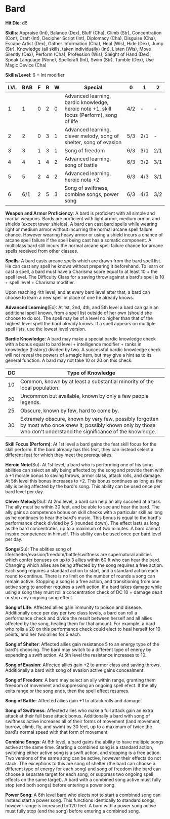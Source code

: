 # Bard

**Hit Die**: d6

**Skills**: Appraise (Int), Balance (Dex), Bluff (Cha), Climb (Str), Concentration (Con), Craft (Int), Decipher Script (Int), Diplomacy (Cha), Disguise (Cha), Escape Artist (Dex), Gather Information (Cha), Heal (Wis), Hide (Dex), Jump (Str), Knowledge (all skills, taken individually) (Int), Listen (Wis), Move Silently (Dex), Perform (Cha), Profession (Wis), Sleight of Hand (Dex), Speak Language (None), Spellcraft (Int), Swim (Str), Tumble (Dex), Use Magic Device (Cha)

**Skills/Level**: 6 + Int modifier

LVL | BAB | F | R | W | Special | 0 | 1 | 2
--- | --- | - | - | - | ------- | - | - | -
1   | 1   | 0 | 2 | 0 | Advanced learning, bardic knowledge, heroic note +1, skill focus (Perform), song of life | 4/2 |  -  |  -  
2   | 2   | 0 | 3 | 1 | Advanced learning, clever melody, song of shelter, song of evasion | 5/3 | 2/1 |  -  
3   | 3   | 1 | 3 | 1 | Song of freedom | 6/3 | 3/1 | 2/1
4   | 4   | 1 | 4 | 2 | Advanced learning, song of battle | 6/3 | 3/2 | 3/1
5   | 5   | 2 | 4 | 2 | Advanced learning, heroic note +2 | 6/3 | 4/3 | 3/1
6   | 6/1 | 2 | 5 | 3 | Song of swiftness, combine songs, power song | 6/3 | 4/3 | 3/2

**Weapon and Armor Proficiency**: A bard is proficient with all simple and martial weapons. Bards are proficient with light armor, medium armor, and shields (except tower shields). A bard can cast bard spells while wearing light or medium armor without incurring the normal arcane spell failure chance. However wearing heavy armor or using a shield incurs a chance of arcane spell failure if the spell being cast has a somatic component. A multiclass bard still incurs the normal arcane spell failure chance for arcane spells received from other classes.

**Spells**: A bard casts arcane spells which are drawn from the bard spell list. He can cast any spell he knows without preparing it beforehand. To learn or cast a spell, a bard must have a Charisma score equal to at least 10 + the spell level. The Difficulty Class for a saving throw against a bard's spell is 10 + spell level + Charisma modifier.

Upon reaching 4th level, and at every bard level after that, a bard can choose to learn a new spell in place of one he already knows. 

**Advanced Learning**(Ex): At 1st, 2nd, 4th, and 5th level a bard can gain an additional spell known, from a spell list outside of her own (should she choose to do so). The spell may be of a level no higher than that of the highest level spell the bard already knows. If a spell appears on multiple spell lists, use the lowest level version.

**Bardic Knowledge**: A bard may make a special bardic knowledge check with a bonus equal to bard level + intelligence modifier + ranks in knowledge (history) divided by two. A successful bardic knowledge check will not reveal the powers of a magic item, but may give a hint as to its general function. A bard may not take 10 or 20 on this check.

DC | Type of Knowledge
-- | -----------------
10 | Common, known by at least a substantial minority of the local population.
20 | Uncommon but available, known by only a few people legends.
25 | Obscure, known by few, hard to come by.
30 | Extremely obscure, known by very few, possibly forgotten by most who once knew it, possibly known only by those who don't understand the significance of the knowledge.

**Skill Focus (Perform)**: At 1st level a bard gains the feat skill focus for the skill perform. If the bard already has this feat, they can instead select a different feat for which they meet the prerequisites.

**Heroic Note**(Su): At 1st level, a bard who is performing one of his song abilities can select an ally being affected by the song and provide them with a +1 morale bonus to saving throws, armor class, attack rolls, and damage. At 5th level this bonus increases to +2. This bonus continues as long as the ally is being affected by the bard's song. This ability can be used once per bard level per day.

**Clever Melody**(Su): At 2nd level, a bard can help an ally succeed at a task. The ally must be within 30 feet, and be able to see and hear the bard. The ally gains a competence bonus on skill checks with a particular skill as long as he continues to hear the bard's music. This bonus is equal to the bard's performance check divided by 5 (rounded down). The effect lasts as long as the bard concentrates, up to a maximum of two minutes. A bard cannot inspire competence in himself. This ability can be used once per bard level per day.

**Songs**(Su): The ablities song of life/shelter/evasion/freedom/battle/swiftness are supernatural abilities which confer bonuses on up to 3 allies within 60 ft who can hear the bard. Changing which allies are being affected by the song requires a free action. Each song requires a standard action to start, and a standard action each round to continue. There is no limit on the number of rounds a song can remain active. Stopping a song is a free action, and transitioning from one active song to another requires a swift action. If a bard takes damage while using a song they must roll a concentration check of DC 10 + damage dealt or stop any ongoing song effect.

**Song of Life**: Affected allies gain immunity to poison and disease. Additionally once per day per two class levels, a bard can roll a performance check and divide the result between herself and all allies affected by the song, healing them for that amount. For example, a bard who rolls a 20 on this performance check could elect to heal herself for 10 points, and her two allies for 5 each.

**Song of Shelter**: Affected allies gain resistance 5 to an energy type of the bard's choosing. The bard may switch to a different type of energy by expending a swift action. At 5th level the resistance increases to 10.

**Song of Evasion**: Affected allies gain +2 to armor class and saving throws. Additionally a bard with song of evasion active gains concealment.

**Song of Freedom**: A bard may select an ally within range, granting them freedom of movement and suppressing an ongoing spell efect. If the ally exits range or the song ends, then the spell effect resumes.

**Song of Battle**: Affected allies gain +1 to attack rolls and damage.

**Song of Swiftness**: Affected allies who make a full attack gain an extra attack at their full base attack bonus. Additionally a bard with song of swiftness active increases all of their forms of movement (land movement, burrow, climb, fly, and swim) by 30 feet, up to a maximum of twice the bard's normal speed with that form of movement.

**Combine Songs**: At 6th level, a bard gains the ability to have multiple songs active at the same time. Starting a combined song is a standard action, switching either active song is a swift action, and stopping is a free action. Two versions of the same song can be active, however their effects do not stack. The exceptions to this are song of shelter (the bard can choose a different type of energy for each song) and song of freedom (the bard can choose a separate target for each song, or suppress two ongoing spell effects on the same target). A bard with a combined song active must fully stop (end both songs) before entering a power song.

**Power Song**: A 6th level bard who elects not to start a combined song can instead start a power song. This functions identically to standard songs, however range is increased to 120 feet. A bard with a power song active must fully stop (end the song) before entering a combined song.
